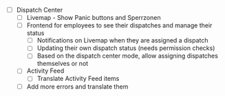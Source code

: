 - [ ] Dispatch Center
    - [ ] Livemap - Show Panic buttons and Sperrzonen
    - [ ] Frontend for employees to see their dispatches and manage their status
        - [ ] Notifications on Livemap when they are assigned a dispatch
        - [ ] Updating their own dispatch status (needs permission checks)
        - [ ] Based on the dispatch center mode, allow assigning dispatches themselves or not
    - [ ] Activity Feed
        - [ ] Translate Activity Feed items
    - [ ] Add more errors and translate them
